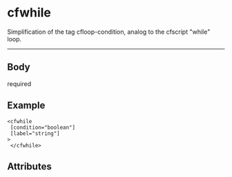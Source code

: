 # cfwhile


Simplification of the tag cfloop-condition, analog to the cfscript "while" loop.

---
## Body
required

## Example
```
<cfwhile
 [condition="boolean"]
 [label="string"]
> 
 </cfwhile>
```
## Attributes
